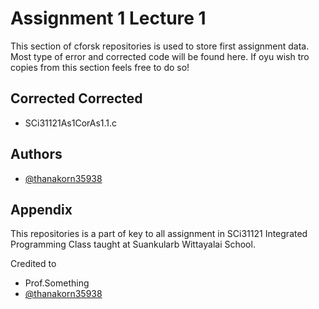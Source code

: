 
# Assignment 1 Lecture 1
This section of cforsk repositories is used to store first assignment data. Most type of error and corrected  code will be found here. If oyu wish tro copies from this section feels free to do so!




## Corrected Corrected
 - SCi31121As1CorAs1.1.c


## Authors

- [@thanakorn35938](https://www.github.com/thanakorn35938)


## Appendix

This repositories is a part of key to all assignment in SCi31121 Integrated Programming Class taught at Suankularb Wittayalai School.


Credited to
- Prof.Something
- [@thanakorn35938](https://www.github.com/thanakorn35938)



